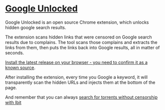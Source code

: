 # [Google Unlocked](https://ibit.ws/post/google-unlocked/)
Google Unlocked is an open source Chrome extension, which unlocks hidden google search results.

The extension scans hidden links that were censored on Google search results due to complains. The tool scans those complains and extracts the links from them, then puts the links back into Google results, all in matter of seconds.

[Install the latest release on your browser - you need to confirm it as a known source](https://github.com/Ibit-to/google-unlocked/releases/download/1.0/google-unlocked.crx).

After installing the extension, every time you Google a keyword, it will transparently scan the hidden URLs and injects them at the bottom of the page.

And remember that you can always [search for torrents without censorship with Ibit](https://ibit.uno/)

